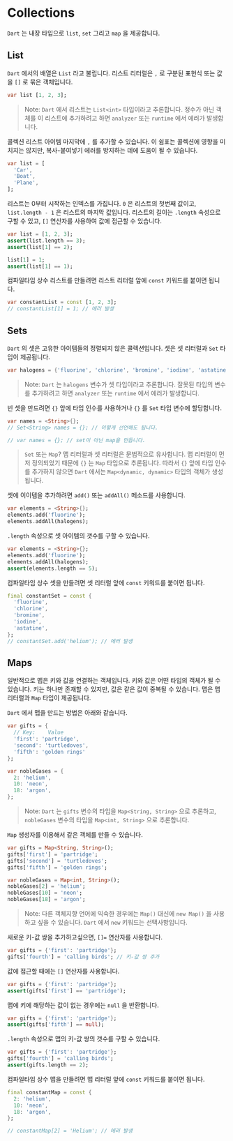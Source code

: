 # Collections

`Dart` 는 내장 타입으로 `list`, `set` 그리고 `map` 을 제공합니다.

## List
`Dart` 에서의 배열은 `List` 라고 불립니다. 리스트 리터럴은 `,` 로 구분된 표현식 또는 값을 `[]` 로 묶은 객체입니다.
```dart
var list [1, 2, 3];
```

> Note: `Dart` 에서 리스트는 `List<int>` 타입이라고 추론합니다. 정수가 아닌 객체를 이 리스트에 추가하려고 하면 `analyzer` 또는 `runtime` 에서 에러가 발생합니다.

콜렉션 리스트 아이템 마지막에 `,` 를 추가할 수 있습니다. 이 쉼표는 콜렉션에 영향을 미치지는 않지만, 복사-붙여넣기 에러를 방지하는 데에 도움이 될 수 있습니다.
```dart
var list = [
  'Car',
  'Boat',
  'Plane',
];
```

리스트는 0부터 시작하는 인덱스를 가집니다. `0` 은 리스트의 첫번째 값이고, `list.length - 1` 은 리스트의 마지막 값입니다. 리스트의 길이는 `.length` 속성으로 구할 수 있고, `[]` 연산자를 사용하여 값에 접근할 수 있습니다.
```dart
var list = [1, 2, 3];
assert(list.length == 3);
assert(list[1] == 2);

list[1] = 1;
assert(list[1] == 1);
```

컴파일타임 상수 리스트를 만들려면 리스트 리터럴 앞에 `const` 키워드를 붙이면 됩니다.
```dart
var constantList = const [1, 2, 3];
// constantList[1] = 1; // 에러 발생
```

## Sets
`Dart` 의 셋은 고유한 아이템들의 정렬되지 않은 콜렉션입니다. 셋은 셋 리터럴과 `Set` 타입이 제공됩니다.
```dart
var halogens = {'fluorine', 'chlorine', 'bromine', 'iodine', 'astatine'};
```

> Note: `Dart` 는 `halogens` 변수가 셋 타입이라고 추론합니다. 잘못된 타입의 변수를 추가하려고 하면 `analyzer` 또는 `runtime` 에서 에러가 발생합니다.

빈 셋을 만드려면 `{}` 앞에 타입 인수를 사용하거나 `{}` 를 `Set` 타입 변수에 할당합니다.
```dart
var names = <String>{};
// Set<String> names = {}; // 이렇게 선언해도 됩니다.

// var names = {}; // set이 아닌 map을 만듭니다.
```

> `Set` 또는 `Map`? 맵 리터럴과 셋 리터럴은 문법적으로 유사합니다. 맵 리터럴이 먼저 정의되었기 때문에 `{}` 는 `Map` 타입으로 추론됩니다. 따라서 `{}` 앞에 타입 인수를 추가하지 않으면 `Dart` 에서는 `Map<dynamic, dynamic>` 타입의 객체가 생성됩니다.

셋에 이이템을 추가하려면 `add()` 또는 `addAll()` 메소드를 사용합니다.
```dart
var elements = <String>{};
elements.add('fluorine');
elements.addAll(halogens);
```

`.length` 속성으로 셋 아이템의 갯수를 구할 수 있습니다.
```dart
var elements = <String>{};
elements.add('fluorine');
elements.addAll(halogens);
assert(elements.length == 5);
```

컴파일타임 상수 셋을 만들려면 셋 리터럴 앞에 `const` 키워드를 붙이면 됩니다.
```dart
final constantSet = const {
  'fluorine',
  'chlorine',
  'bromine',
  'iodine',
  'astatine',
};
// constantSet.add('helium'); // 에러 발생
```

## Maps
일반적으로 맵은 키와 값을 연결하는 객체입니다. 키와 값은 어떤 타입의 객체가 될 수 있습니다. 키는 하나만 존재할 수 있지만, 값은 같은 값이 중복될 수 있습니다. 맵은 맵 리터럴과 `Map` 타입이 제공됩니다.

`Dart` 에서 맵을 만드는 방법은 아래와 같습니다.
```dart
var gifts = {
  // Key:    Value
  'first': 'partridge',
  'second': 'turtledoves',
  'fifth': 'golden rings'
};

var nobleGases = {
  2: 'helium',
  10: 'neon',
  18: 'argon',
};
```

> Note: `Dart` 는 `gifts` 변수의 타입을 `Map<String, String>` 으로 추론하고, `nobleGases` 변수의 타입을 `Map<int, String>` 으로 추론합니다.

`Map` 생성자를 이용해서 같은 객체를 만들 수 있습니다.
```dart
var gifts = Map<String, String>();
gifts['first'] = 'partridge';
gifts['second'] = 'turtledoves';
gifts['fifth'] = 'golden rings';

var nobleGases = Map<int, String>();
nobleGases[2] = 'helium';
nobleGases[10] = 'neon';
nobleGases[18] = 'argon';
```

> Note: 다른 객체지향 언어에 익숙한 경우에는 `Map()` 대신에 `new Map()` 을 사용하고 싶을 수 있습니다. `Dart` 에서 `new` 키워드는 선택사항입니다.

새로운 키-값 쌍을 추가하고싶으면, `[]=` 연산자를 사용합니다.
```dart
var gifts = {'first': 'partridge'};
gifts['fourth'] = 'calling birds'; // 키-값 쌍 추가
```

값에 접근할 때에는 `[]` 연산자를 사용합니다.
```dart
var gifts = {'first': 'partridge'};
assert(gifts['first'] == 'partridge');
```

맵에 키에 해당하는 값이 없는 경우에는 `null` 을 반환합니다.
```dart
var gifts = {'first': 'partridge'};
assert(gifts['fifth'] == null);
```

`.length` 속성으로 맵의 키-값 쌍의 갯수를 구할 수 있습니다.
```dart
var gifts = {'first': 'partridge'};
gifts['fourth'] = 'calling birds';
assert(gifts.length == 2);
```

컴파일타임 상수 맵을 만들려면 맵 리터럴 앞에 `const` 키워드를 붙이면 됩니다.
```dart
final constantMap = const {
  2: 'helium',
  10: 'neon',
  18: 'argon',
};

// constantMap[2] = 'Helium'; // 에러 발생
```